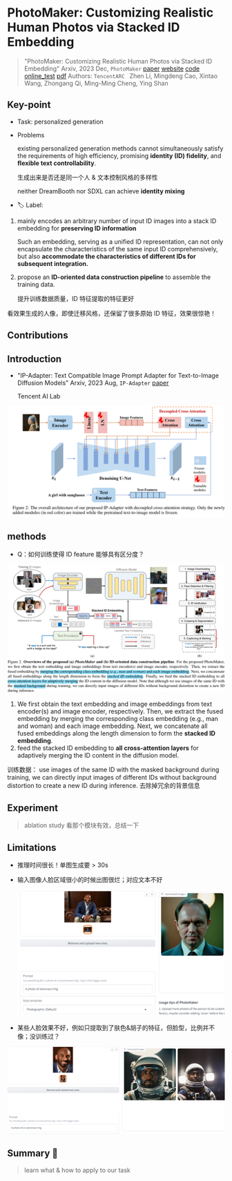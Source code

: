 # PhotoMaker: Customizing Realistic Human Photos via Stacked ID Embedding

> "PhotoMaker: Customizing Realistic Human Photos via Stacked ID Embedding" Arxiv, 2023 Dec, `PhotoMaker`
> [paper](http://arxiv.org/abs/2312.04461v1) [website](https://photo-maker.github.io/) [code](https://github.com/TencentARC/PhotoMaker) [online_test](https://huggingface.co/spaces/TencentARC/PhotoMaker) 
> [pdf](./2023_12_Arxiv_PhotoMaker--Customizing-Realistic-Human-Photos-via-Stacked-ID-Embedding.pdf)
> Authors: `TencentARC ` Zhen Li, Mingdeng Cao, Xintao Wang, Zhongang Qi, Ming-Ming Cheng, Ying Shan

## Key-point

- Task: personalized generation

- Problems

  existing personalized generation methods cannot simultaneously satisfy the requirements of high efficiency, promising **identity (ID) fidelity**, and **flexible text controllability**. 

  生成出来是否还是同一个人 & 文本控制风格的多样性

  neither DreamBooth nor SDXL can achieve **identity mixing**

  

- :label: Label:



1. mainly encodes an arbitrary number of input ID images into a stack ID embedding for **preserving ID information**

   Such an embedding, serving as a unified ID representation, can not only encapsulate the characteristics of the same input ID comprehensively, but also **accommodate the characteristics of different IDs for subsequent integration.** 

2. propose an **ID-oriented data construction pipeline** to assemble the training data.

   提升训练数据质量，ID 特征提取的特征更好

看效果生成的人像，即使迁移风格，还保留了很多原始 ID 特征，效果很惊艳！



## Contributions

## Introduction

- "IP-Adapter: Text Compatible Image Prompt Adapter for Text-to-Image Diffusion Models" Arxiv, 2023 Aug, `IP-Adapter` 
  [paper](https://arxiv.org/abs/2308.06721) 

  Tencent AI Lab

<img src="docs/2023_12_Arxiv_PhotoMaker--Customizing-Realistic-Human-Photos-via-Stacked-ID-Embedding_Note/image-20240119023807214.png" alt="image-20240119023807214" style="zoom:50%;" />





## methods

- Q：如何训练使得 ID feature 能够具有区分度？



![image-20240119030103415](docs/2023_12_Arxiv_PhotoMaker--Customizing-Realistic-Human-Photos-via-Stacked-ID-Embedding_Note/image-20240119030103415.png)

1. We first obtain the text embedding and image embeddings from text encoder(s) and image encoder, respectively. Then, we extract the fused embedding by merging the corresponding class embedding (e.g., man and woman) and each image embedding. Next, we concatenate all fused embeddings along the length dimension to form the **stacked ID embedding**.
2. feed the stacked ID embedding to **all cross-attention layers** for adaptively merging the ID content in the diffusion model.

训练数据： use images of the same ID with the masked background during training, we can directly input images of different IDs without background distortion to create a new ID during inference. 去除掉冗余的背景信息





## Experiment

> ablation study 看那个模块有效，总结一下



## Limitations

- 推理时间很长！单图生成要 > 30s

- 输入图像人脸区域很小的时候出图很烂；对应文本不好

  <img src="docs/2023_12_Arxiv_PhotoMaker--Customizing-Realistic-Human-Photos-via-Stacked-ID-Embedding_Note/image-20240119021004470.png" alt="image-20240119021004470" style="zoom:50%;" />

  

- 某些人脸效果不好，例如只提取到了肤色&胡子的特征，但脸型，比例并不像；没训练过？

![image-20240119022107370](docs/2023_12_Arxiv_PhotoMaker--Customizing-Realistic-Human-Photos-via-Stacked-ID-Embedding_Note/image-20240119022107370.png)



## Summary :star2:

> learn what & how to apply to our task

